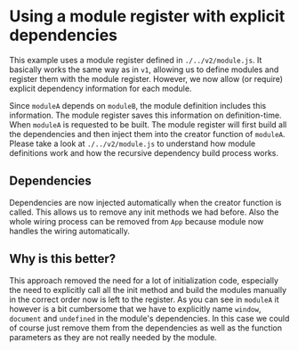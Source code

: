 # Using a module register with explicit dependencies

This example uses a module register defined in `./../v2/module.js`. It basically works the same way as in `v1`, allowing us to  define modules and register them with the module register. However, we now allow (or require) explicit dependency information for each module.

Since `moduleA` depends on `moduleB`, the module definition includes this information. The module register saves this information on definition-time. When `moduleA` is requested to be built. The module register will first build all the dependencies and then inject them into the creator function of `moduleA`. Please take a look at `./../v2/module.js` to understand how module definitions work and how the recursive dependency build process works.

## Dependencies

Dependencies are now injected automatically when the creator function is called. This allows us to remove any init methods we had before. Also the whole wiring process can be removed from `App` because module now handles the wiring automatically.

## Why is this better?

This approach removed the need for a lot of initialization code,  especially the need to explicitly call all the init method and build the modules manually in the correct order now is left to the register. As you can see in `moduleA` it however is a bit cumbersome that we have to explicitly name `window`, `document` and `undefined` in the module's dependencies. In this case we could of course just remove them from the dependencies as well as the function parameters as they are not really needed by the module.